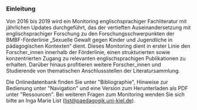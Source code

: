 ### Einleitung

Von 2016 bis 2019 wird ein Monitoring englischsprachiger Fachliteratur mit jährlichen Updates durchgeführt, das der vertieften Auseinandersetzung mit englischsprachiger Forschung zu den Forschungsschwerpunkten der BMBF-Förderlinie „Sexuelle Gewalt gegen Kinder und Jugendliche in pädagogischen Kontexten“ dient. Dieses Monitoring dient in erster Linie den Forscher_innen innerhalb der Förderlinie, einen strukturierten sowie konzentrierten Zugang zu relevanten englischsprachigen Publikationen zu erhalten. Darüber hinaus profitieren weitere Forscher_innen und Studierende von thematischen Anschlussstellen der Literatursammlung.

Die Onlinedatenbank finden Sie unter "Bibliographie", Hinweise zur Bedienung unter "Navigation" und eine Version zum Herunterladen als PDF unter "Ressourcen". Bei weiteren Fragen zum Monitoring wenden Sie sich bitte an Inga Marie List (list@paedagogik.uni-kiel.de).
